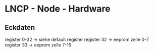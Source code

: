 # LNCP - Node - Hardware

## Eckdaten

register 0-32 -> siehe default register 
register 32 -> eeprom zelle 0-7  
register 33 -> eeprom zelle 7-15  




